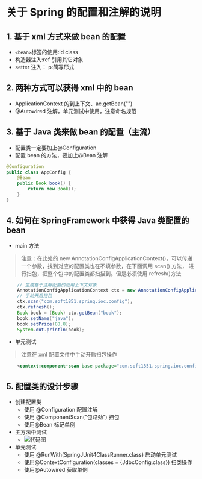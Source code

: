 # 关于 Spring 的配置和注解的说明

## 1. 基于 xml 方式来做 bean 的配置

- `<bean>`标签的使用:id class
- 构造器注入:ref 引用其它对象
- setter 注入： p:简写形式

## 2. 两种方式可以获得 xml 中的 bean

- ApplicationContext 的到上下文、ac.getBean("")
- @Autowired 注解，单元测试中使用，注意命名规范

## 3. 基于 Java 类来做 bean 的配置（主流）

- 配置类一定要加上@Configuration
- 配置 bean 的方法，要加上@Bean 注解

``` java
@Configuration
public class AppConfig {
    @Bean
    public Book book() {
        return new Book();
    }
}
```

## 4. 如何在 SpringFramework 中获得 Java 类配置的 bean

- main 方法

> 注意：在此处的 new AnnotationConfigApplicationContext()，可以传递一个参数，找到对应的配置类也在不填参数，在下面调用 scan() 方法， 进行扫包，把整个包中的配置类都扫描到。但是必须使用 refresh()方法

``` java
    // 生成基于注解配置的应用上下文对象
    AnnotationConfigApplicationContext ctx = new AnnotationConfigApplicationContext();
    // 手动开启扫包
    ctx.scan("com.soft1851.spring.ioc.config");
    ctx.refresh();
    Book book = (Book) ctx.getBean("book");
    book.setName("java");
    book.setPrice(88.8);
    System.out.println(book);
```

- 单元测试

> 注意在 xml 配置文件中手动开启扫包操作

``` xml
    <context:component-scan base-package="com.soft1851.spring.ioc.config" />
```

## 5. 配置类的设计步骤

- 创建配置类
  - 使用 @Configuration 配置注解
  - 使用 @ComponentScan("包路劲") 扫包
  - 使用@Bean 标记单例
- 主方法中测试
  - ![代码图](https://uploader.shimo.im/f/U0GgXDvjPGEZ4vxm.png!thumbnail)
- 单元测试
  - 使用 @RunWith(SpringJUnit4ClassRunner.class) 启动单元测试
  - 使用@ContextConfiguration(classes = {JdbcConfig.class}) 扫类操作
  - 使用@Autowired 获取单例
